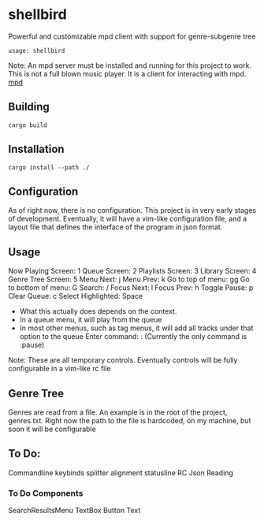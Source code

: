 # shellbird
Powerful and customizable mpd client with support for genre-subgenre tree

	usage: shellbird

Note: An mpd server must be installed and running for this project to work. This
is not a full blown music player. It is a client for interacting with mpd.
[mpd](https://www.musicpd.org/)

## Building
	cargo build

## Installation
	cargo install --path ./

## Configuration
As of right now, there is no configuration. This project is in very early stages
of development. Eventually, it will have a vim-like configuration file, and a
layout file that defines the interface of the program in json format.

## Usage
Now Playing Screen: 1
Queue Screen: 2
Playlists Screen: 3
Library Screen: 4
Genre Tree Screen: 5
Menu Next: j
Menu Prev: k
Go to top of menu: gg
Go to bottom of menu: G
Search: /
Focus Next: l
Focus Prev: h
Toggle Pause: p
Clear Queue: c
Select Highlighted: Space
* What this actually does depends on the context.
* In a queue menu, it will play from the queue
* In most other menus, such as tag menus, it will add all tracks under that option to the queue
Enter command: : (Currently the only command is :pause)

Note: These are all temporary controls. Eventually controls will be fully configurable in a vim-like rc file

## Genre Tree
Genres are read from a file. An example is in the root of the project, genres.txt.
Right now the path to the file is hardcoded, on my machine, but soon it will be configurable


## To Do:
Commandline
keybinds
splitter alignment
statusline
RC
Json Reading

### To Do Components
SearchResultsMenu
TextBox
Button
Text

